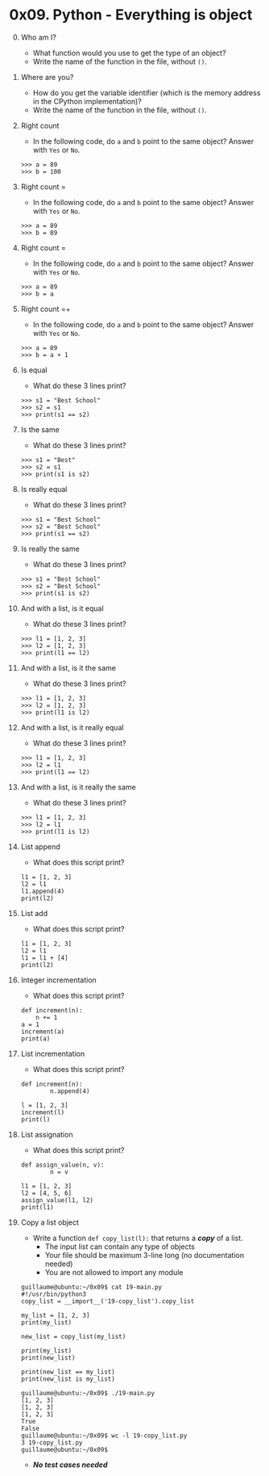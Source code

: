 # 0x09. Python - Everything is object

0. Who am I?
	- What function would you use to get the type of an object?
	- Write the name of the function in the file, without `()`.

1. Where are you?
	- How do you get the variable identifier (which is the memory address in the CPython implementation)?
	- Write the name of the function in the file, without `()`.

2. Right count
	- In the following code, do `a` and `b` point to the same object? Answer with `Yes` or `No`.
	```
	>>> a = 89
	>>> b = 100
	```

3. Right count =
	- In the following code, do `a` and `b` point to the same object? Answer with `Yes` or `No`.
	```
	>>> a = 89
	>>> b = 89
	```

4. Right count =
	- In the following code, do `a` and `b` point to the same object? Answer with `Yes` or `No`.
	```
	>>> a = 89
	>>> b = a
	```

5. Right count =+
	- In the following code, do `a` and `b` point to the same object? Answer with `Yes` or `No`.
	```
	>>> a = 89
	>>> b = a + 1
	```

6. Is equal
	- What do these 3 lines print?
	```
	>>> s1 = "Best School"
	>>> s2 = s1
	>>> print(s1 == s2)
	```

7. Is the same
	- What do these 3 lines print?
	```
	>>> s1 = "Best"
	>>> s2 = s1
	>>> print(s1 is s2)
	```

8. Is really equal
	- What do these 3 lines print?
	```
	>>> s1 = "Best School"
	>>> s2 = "Best School"
	>>> print(s1 == s2)
	```

9. Is really the same
	- What do these 3 lines print?
	```
	>>> s1 = "Best School"
	>>> s2 = "Best School"
	>>> print(s1 is s2)
	```

10. And with a list, is it equal
	- What do these 3 lines print?
	```
	>>> l1 = [1, 2, 3]
	>>> l2 = [1, 2, 3] 
	>>> print(l1 == l2)
	```

11. And with a list, is it the same
	- What do these 3 lines print?
	```
	>>> l1 = [1, 2, 3]
	>>> l2 = [1, 2, 3] 
	>>> print(l1 is l2)
	```

12. And with a list, is it really equal
	- What do these 3 lines print?
	```
	>>> l1 = [1, 2, 3]
	>>> l2 = l1
	>>> print(l1 == l2)
	```

13. And with a list, is it really the same
	- What do these 3 lines print?
	```
	>>> l1 = [1, 2, 3]
	>>> l2 = l1
	>>> print(l1 is l2)
	```

14. List append
	- What does this script print?
	```
	l1 = [1, 2, 3]
	l2 = l1
	l1.append(4)
	print(l2)
	```

15. List add
	- What does this script print?
	```
	l1 = [1, 2, 3]
	l2 = l1
	l1 = l1 + [4]
	print(l2)
	```

16. Integer incrementation
	- What does this script print?
	```
	def increment(n):
		n += 1
	a = 1
	increment(a)
	print(a)
	```

17. List incrementation
	- What does this script print?
	```
	def increment(n):
    		n.append(4)

	l = [1, 2, 3]
	increment(l)
	print(l)
	```

18. List assignation
	- What does this script print?
	```
	def assign_value(n, v):
    		n = v

	l1 = [1, 2, 3]
	l2 = [4, 5, 6]
	assign_value(l1, l2)
	print(l1)
	```

19. Copy a list object
	- Write a function `def copy_list(l):` that returns a ___copy___ of a list.
		- The input list can contain any type of objects
		- Your file should be maximum 3-line long (no documentation needed)
		- You are not allowed to import any module
	```
	guillaume@ubuntu:~/0x09$ cat 19-main.py
	#!/usr/bin/python3
	copy_list = __import__('19-copy_list').copy_list

	my_list = [1, 2, 3]
	print(my_list)

	new_list = copy_list(my_list)

	print(my_list)
	print(new_list)

	print(new_list == my_list)
	print(new_list is my_list)

	guillaume@ubuntu:~/0x09$ ./19-main.py
	[1, 2, 3]
	[1, 2, 3]
	[1, 2, 3]
	True
	False
	guillaume@ubuntu:~/0x09$ wc -l 19-copy_list.py 
	3 19-copy_list.py
	guillaume@ubuntu:~/0x09$ 
	```
	- ___No test cases needed___

